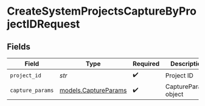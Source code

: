 # CreateSystemProjectsCaptureByProjectIDRequest


## Fields

| Field                                              | Type                                               | Required                                           | Description                                        |
| -------------------------------------------------- | -------------------------------------------------- | -------------------------------------------------- | -------------------------------------------------- |
| `project_id`                                       | *str*                                              | :heavy_check_mark:                                 | Project ID                                         |
| `capture_params`                                   | [models.CaptureParams](../models/captureparams.md) | :heavy_check_mark:                                 | CaptureParams object                               |